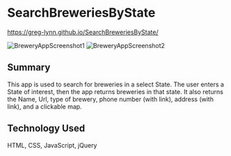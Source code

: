 # SearchBreweriesByState

https://greg-lynn.github.io/SearchBreweriesByState/

![BreweryAppScreenshot1](https://user-images.githubusercontent.com/74877133/102941876-0c1aac80-4471-11eb-96a7-45f2ad85cb1c.JPG)
![BreweryAppScreenshot2](https://user-images.githubusercontent.com/74877133/102941934-2fddf280-4471-11eb-9f12-e8116bf16794.JPG)

## Summary

This app is used to search for breweries in a select State. The user enters a State of interest, then the app returns breweries in that state. It also returns the Name, Url, type of brewery, phone number (with link), address (with link), and a clickable map.

## Technology Used

HTML, CSS, JavaScript, jQuery
